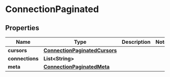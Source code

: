 

# ConnectionPaginated


## Properties

Name | Type | Description | Notes
------------ | ------------- | ------------- | -------------
**cursors** | [**ConnectionPaginatedCursors**](ConnectionPaginatedCursors.md) |  | 
**connections** | **List&lt;String&gt;** |  | 
**meta** | [**ConnectionPaginatedMeta**](ConnectionPaginatedMeta.md) |  | 



